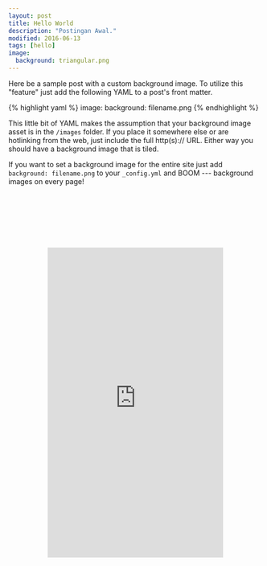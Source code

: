 ```yaml
---
layout: post
title: Hello World
description: "Postingan Awal."
modified: 2016-06-13
tags: [hello]
image:
  background: triangular.png
---
```


Here be a sample post with a custom background image. To utilize this "feature" just add the following YAML to a post's front matter.

{% highlight yaml %}
image:
  background: filename.png
{% endhighlight %}

This little bit of YAML makes the assumption that your background image asset is in the `/images` folder. If you place it somewhere else or are hotlinking from the web, just include the full http(s):// URL. Either way you should have a background image that is tiled.

If you want to set a background image for the entire site just add `background: filename.png` to your `_config.yml` and BOOM --- background images on every page!

<iframe style="background-image: url('img/iphone6.png'); max-width: initial; padding: 93px 25px 95px 25px;  display:block; margin:auto;margin-top:30px; border:none;" src="http://atoz-chevara.github.io/places-app/" width="349" height="617" scrolling="no" class="lazy-hidden"></iframe>
